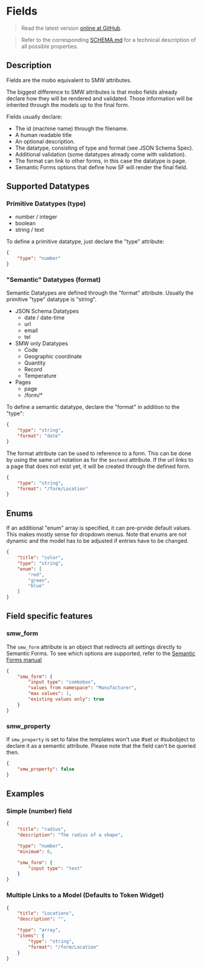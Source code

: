 # Fields
> Read the latest version [online at GitHub](https://github.com/Fannon/mobo/blob/master/examples/init/field/README.md).

> Refer to the corresponding [SCHEMA.md](https://github.com/Fannon/mobo/blob/master/examples/init/field/SCHEMA.md) for a technical description of all possible properties.

## Description
Fields are the mobo equivalent to SMW attributes. 

The biggest difference to SMW attributes is that mobo fields already declare how they will be rendered and validated. Those information will be inherited through the models up to the final form. 

Fields usually declare:

* The id (machine name) through the filename.
* A human readable title
* An optional description.
* The datatype, consisting of type and format (see JSON Schema Spec).
* Additional validation (some datatypes already come with validation).
* The format can link to other forms, in this case the datatype is page.
* Semantic Forms options that define how SF will render the final field.


## Supported Datatypes

### Primitive Datatypes (type)
* number / integer
* boolean
* string / text

To define a primitive datatype, just declare the "type" attribute:

```json
{
    "type": "number"
}
```

### "Semantic" Datatypes (format)
Semantic Datatypes are defined through the "format" attribute. Usually the primitive "type" datatype is "string". 

* JSON Schema Datatypes
    * date / date-time
    * url
    * email
    * tel
* SMW only Datatypes
    * Code
    * Geographic coordinate
    * Quantity
    * Record
    * Temperature
* Pages
    * page
    * /form/*

To define a semantic datatype, declare the "format" in addition to the "type":

```json
{
    "type": "string",
    "format": "date"
}
```

The format attribute can be used to reference to a form. This can be done by using the same url notation as for the `$extend` attribute. 
If the url links to a page that does not exist yet, it will be created through the defined form.

```json
{
    "type": "string",
    "format": "/form/Location"
}
```

## Enums
If an additional "enum" array is specified, it can pre-prvide default values. This makes mostly sense for dropdown menus. Note that enums are not dynamic and the model has to be adjusted if entries have to be changed.

```json
{
    "title": "color",
    "type": "string",
    "enum": [
        "red",
        "green",
        "blue"
    ]
}
```

## Field specific features
### smw_form
The `smw_form` attribute is an object that redirects all settings directly to Semantic Forms. To see which options are supported, refer to the [Semantic Forms manual](http://www.mediawiki.org/wiki/Extension:Semantic_Forms/Defining_forms#.27field.27_tag)

```json
{
    "smw_form": {
        "input type": "combobox",
        "values from namespace": "Manufacturer",
        "max values": 1,
        "existing values only": true
    }
}
```

### smw_property
If `smw_property` is set to false the templates won't use #set or #subobject to declare it as a semantic attribute. Please note that the field can't be queried then.

```json
{
    "smw_property": false
}
```

## Examples
### Simple (number) field
```json
{
    "title": "radius",
    "description": "The radius of a shape",

    "type": "number",
    "minimum": 0,

    "smw_form": {
        "input type": "text"
    }
}
```

### Multiple Links to a Model (Defaults to Token Widget)
```json
{
    "title": "Locations",
    "description": "",

    "type": "array",
    "items": {
        "type": "string",
        "format": "/form/Location"
    }
}
```
